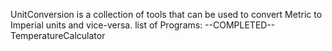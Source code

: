 UnitConversion is a collection of tools that can be used to convert Metric to Imperial units and vice-versa.
list of Programs:
--COMPLETED--
TemperatureCalculator


